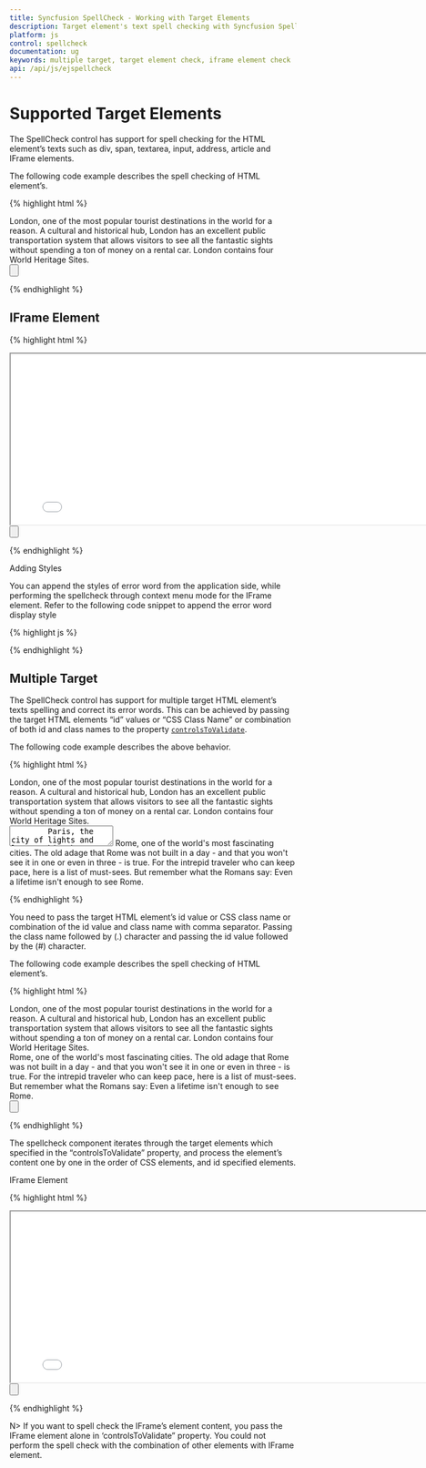 ```yaml
---
title: Syncfusion SpellCheck - Working with Target Elements
description: Target element's text spell checking with Syncfusion SpellCheck
platform: js
control: spellcheck
documentation: ug
keywords: multiple target, target element check, iframe element check
api: /api/js/ejspellcheck
---
```


# Supported Target Elements

The SpellCheck control has support for spell checking for the HTML element’s texts such as div, span, textarea, input, address, article and IFrame elements.

The following code example describes the spell checking of HTML element’s.

{% highlight html %}

<div class="control">
        London, one of the most popular tourist destinations in the world for a reason. A cultural and historical hub, London has an excellent public transportation system that allows visitors to see all the fantastic sights without spending a ton of money on a rental car. London contains four World Heritage Sites.
</div>
<div>
        <input type="button" id="CheckSpell" />
</div>

<script>
           // Rendering the spellcheck control
           $("#SpellCheck").ejSpellCheck({
                dictionarySettings: {
                    dictionaryUrl: "http://js.syncfusion.com/demos/ejservices/api/SpellCheck/CheckWords",
                    customDictionaryUrl: "http://js.syncfusion.com/demos/ejservices/api/SpellCheck/AddToDictionary"
                }
            });
            // Rendering the button control to call the spell check method to perform spell check
            $("#CheckSpell").ejButton({
                click: "correctErrors",
                text: "Spell check"
            });
            // Perform the spell check through dialog mode
            function correctErrors() {
                var spellObj = $("#SpellCheck").data("ejSpellCheck");
                spellObj.showInDialog();
            }
            // Perform the spell check through context menu mode
            function correctErrors() {
                var spellObj = $("#SpellCheck").data("ejSpellCheck");
                spellObj.validate();
            }

</script>

{% endhighlight %}

## IFrame Element

{% highlight html %}

<iframe id="SpellCheck" src="iframesource.html" height="300" width="800"></iframe>
    
<div>
    <input type="button" id=" CheckSpell " />
</div>

<script type="text/javascript">
           // Rendering the spellcheck control
           $("#SpellCheck").ejSpellCheck({
                dictionarySettings: {
                    dictionaryUrl: "http://js.syncfusion.com/demos/ejservices/api/SpellCheck/CheckWords",
                    customDictionaryUrl: "http://js.syncfusion.com/demos/ejservices/api/SpellCheck/AddToDictionary"
                }
            });
            // Rendering the button control to call the spell check method to perform spell check
            $("#CheckSpell").ejButton({
                click: "correctErrors",
                text: "Spell check"
            });
            // Perform the spell check through dialog mode
            function correctErrors() {
                var spellObj = $("#SpellCheck").data("ejSpellCheck");
                spellObj.showInDialog();
            }
            // Perform the spell check through context menu mode
            function correctErrors() {
                var spellObj = $("#SpellCheck").data("ejSpellCheck");
                spellObj.validate();
            }
 </script>


{% endhighlight %}

Adding Styles

You can append the styles of error word from the application side, while performing the spellcheck through context menu mode for the IFrame element. Refer to the following code snippet to append the error word display style

{% highlight js %}

<script>

        var styleText = "<style type='text/css'>" +
                ".e-errorword {" +
                "background-image: url('themes/common-images/spellcheck/highlight.png'); " +
                "background-repeat: repeat-x; " +
                "background-position: bottom; } </style>"; // You can specify your own style with the error word css class name. Here e-errorword is the error word css class name
        $("#Spell").contents().find("head").append(styleText); // Here the Spell is the iFrame element Id

</script>

{% endhighlight %}


## Multiple Target

The SpellCheck control has support for multiple target HTML element’s texts spelling and correct its error words. This can be achieved by passing the target HTML elements “id” values or “CSS Class Name” or combination of both id and class names to the property [`controlsToValidate`](/api/js/ejspellcheck#members:controlstovalidate).

The following code example describes the above behavior.

{% highlight html %}

<div class="control">
        London, one of the most popular tourist destinations in the world for a reason. A cultural and historical hub, London has an excellent public transportation system that allows visitors to see all the fantastic sights without spending a ton of money on a rental car.
        London contains four World Heritage Sites.
</div>
<textarea id="control2">
        Paris, the city of lights and love - this short guide is full of ideas for how to make the most of the romanticism that oozes from every one of its beautiful corners.You couldn't possibly visit Paris without seeing the Eiffel Tower.
        Even if you do not want to visit this world famous structure, you will see its top from all over Paris.
</textarea>
<span class="control">
        Rome, one of the world's most fascinating cities. The old adage that Rome was not built in a day - and that you won't see it in one or even in three - is true. For the intrepid traveler who can keep pace, here is a list of must-sees.
        But remember what the Romans say: Even a lifetime isn't enough to see Rome.
</span>

<div id="SpellCheck"></div>

<script type="text/javascript">
        $(function () {
            $("#SpellCheck").ejSpellCheck({
                dictionarySettings: {
                    dictionaryUrl: "http://js.syncfusion.com/demos/ejservices/api/SpellCheck/CheckWords",
                    customDictionaryUrl: "http://js.syncfusion.com/demos/ejservices/api/SpellCheck/AddToDictionary"
                },
                controlsToValidate: ".control,#control2"
            });
        });
</script>

{% endhighlight %}

You need to pass the target HTML element’s id value or CSS class name or combination of the id value and class name with comma separator. Passing the class name followed by (.) character and passing the id value followed by the (#) character.

The following code example describes the spell checking of HTML element’s.

{% highlight html %}

<div class="control">
        London, one of the most popular tourist destinations in the world for a reason. A cultural and historical hub, London has an excellent public transportation system that allows visitors to see all the fantastic sights without spending a ton of money on a rental car. London contains four World Heritage Sites.
</div>
<span id="control1">
        Rome, one of the world's most fascinating cities. The old adage that Rome was not built in a day - and that you won't see it in one or even in three - is true. For the intrepid traveler who can keep pace, here is a list of must-sees.
        But remember what the Romans say: Even a lifetime isn't enough to see Rome.
</span>

<div id="SpellCheck"></div>

<div>
    <input type="button" id="CheckSpell" />
</div>

<script type="text/javascript">
    $(function () {
        $("#SpellCheck").ejSpellCheck({
            dictionarySettings: {
                dictionaryUrl: "http://js.syncfusion.com/demos/ejservices/api/SpellCheck/CheckWords",
                customDictionaryUrl: "http://js.syncfusion.com/demos/ejservices/api/SpellCheck/AddToDictionary"
            },
            controlsToValidate: ".control,#control1"
        });
        $("#CheckSpell").ejButton({
            click: "correctErrors",
            text: "Spell check"
        });
    });
    
    // Perform the spell check through dialog mode
    function correctErrors() {
        var spellObj = $("#SpellCheck").data("ejSpellCheck");
        spellObj.showInDialog();
    }
    // Perform the spell check through context menu mode
    function correctErrors() {
        var spellObj = $("#SpellCheck").data("ejSpellCheck");
        spellObj.validate();
    }
</script>

{% endhighlight %}

The spellcheck component iterates through the target elements which specified in the “controlsToValidate” property, and process the element’s content one by one in the order of CSS elements, and id specified elements.

IFrame Element

{% highlight html %}

<iframe id="Spell" src="iframesource.html" height="300" width="800"></iframe>

<div id="SpellCheck"></div>

<div>
<input type="button" id=" CheckSpell " />
</div>

<script type="text/javascript">

    // Rendering the spellcheck control
           $("#SpellCheck").ejSpellCheck({
                dictionarySettings: {
                    dictionaryUrl: "http://js.syncfusion.com/demos/ejservices/api/SpellCheck/CheckWords",
                    customDictionaryUrl: "http://js.syncfusion.com/demos/ejservices/api/SpellCheck/AddToDictionary"
                },
                controlsToValidate:"#Spell" // Here passing the IFrame element id value
            });
            // Rendering the button control to call the spell check method to perform spell check
            $("#CheckSpell").ejButton({
                click: "correctErrors",
                text: "Spell check"
            });
            // Perform the spell check through dialog mode
            function correctErrors() {
                var spellObj = $("#SpellCheck").data("ejSpellCheck");
                spellObj.showInDialog();
            }
            // Perform the spell check through context menu mode
            function correctErrors() {
                var spellObj = $("#SpellCheck").data("ejSpellCheck");
                spellObj.validate();
            }
 </script>

{% endhighlight %}

N> If you want to spell check the IFrame’s element content, you pass the IFrame element alone in ‘controlsToValidate” property. You could not perform the spell check with the combination of other elements with IFrame element.